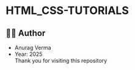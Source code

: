 # HTML_CSS-TUTORIALS

## 🧑‍💻 Author
  - Anurag Verma 
  - Year: 2025  
Thank you for visiting this repository
